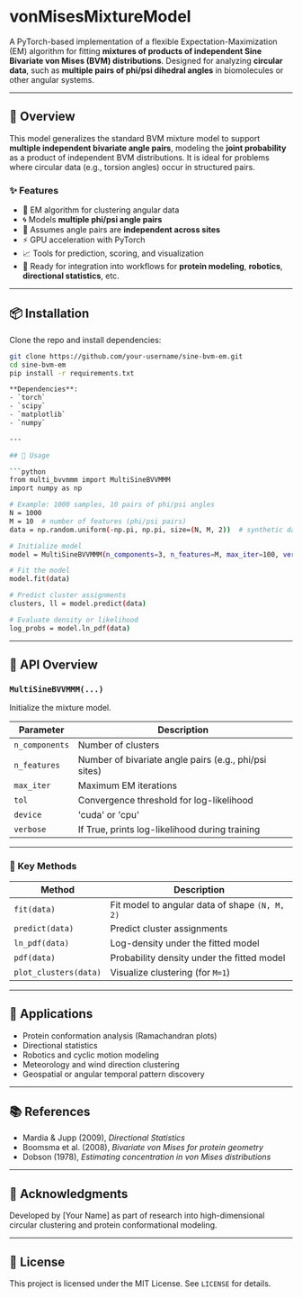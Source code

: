 # vonMisesMixtureModel

A PyTorch-based implementation of a flexible Expectation-Maximization (EM) algorithm for fitting **mixtures of products of independent Sine Bivariate von Mises (BVM) distributions**. Designed for analyzing **circular data**, such as **multiple pairs of phi/psi dihedral angles** in biomolecules or other angular systems.

---

## 📘 Overview

This model generalizes the standard BVM mixture model to support **multiple independent bivariate angle pairs**, modeling the **joint probability** as a product of independent BVM distributions. It is ideal for problems where circular data (e.g., torsion angles) occur in structured pairs.

### ✨ Features

- 🔁 EM algorithm for clustering angular data
- 🌀 Models **multiple phi/psi angle pairs**
- 🔗 Assumes angle pairs are **independent across sites**
- ⚡ GPU acceleration with PyTorch
- 📈 Tools for prediction, scoring, and visualization
- 🧪 Ready for integration into workflows for **protein modeling**, **robotics**, **directional statistics**, etc.

---

## 📦 Installation

Clone the repo and install dependencies:

```bash
git clone https://github.com/your-username/sine-bvm-em.git
cd sine-bvm-em
pip install -r requirements.txt

**Dependencies**:
- `torch`
- `scipy`
- `matplotlib`
- `numpy`

---

## 🧠 Usage

```python
from multi_bvvmmm import MultiSineBVVMMM
import numpy as np

# Example: 1000 samples, 10 pairs of phi/psi angles
N = 1000
M = 10  # number of features (phi/psi pairs)
data = np.random.uniform(-np.pi, np.pi, size=(N, M, 2))  # synthetic data

# Initialize model
model = MultiSineBVVMMM(n_components=3, n_features=M, max_iter=100, verbose=True)

# Fit the model
model.fit(data)

# Predict cluster assignments
clusters, ll = model.predict(data)

# Evaluate density or likelihood
log_probs = model.ln_pdf(data)
```

---

## 🧪 API Overview

### `MultiSineBVVMMM(...)`
Initialize the mixture model.

| Parameter     | Description                                                  |
|---------------|--------------------------------------------------------------|
| `n_components`| Number of clusters                                           |
| `n_features`  | Number of bivariate angle pairs (e.g., phi/psi sites)        |
| `max_iter`    | Maximum EM iterations                                        |
| `tol`         | Convergence threshold for log-likelihood                     |
| `device`      | 'cuda' or 'cpu'                                              |
| `verbose`     | If True, prints log-likelihood during training               |

---

### 🔧 Key Methods

| Method              | Description                                          |
|---------------------|------------------------------------------------------|
| `fit(data)`         | Fit model to angular data of shape `(N, M, 2)`       |
| `predict(data)`     | Predict cluster assignments                          |
| `ln_pdf(data)`      | Log-density under the fitted model                   |
| `pdf(data)`         | Probability density under the fitted model           |
| `plot_clusters(data)` | Visualize clustering (for `M=1`)                   |

---

## 🧬 Applications

- Protein conformation analysis (Ramachandran plots)
- Directional statistics
- Robotics and cyclic motion modeling
- Meteorology and wind direction clustering
- Geospatial or angular temporal pattern discovery

---

## 📚 References

- Mardia & Jupp (2009), *Directional Statistics*
- Boomsma et al. (2008), *Bivariate von Mises for protein geometry*
- Dobson (1978), *Estimating concentration in von Mises distributions*

---

## 🙌 Acknowledgments

Developed by [Your Name] as part of research into high-dimensional circular clustering and protein conformational modeling.

---

## 📄 License

This project is licensed under the MIT License. See `LICENSE` for details.

